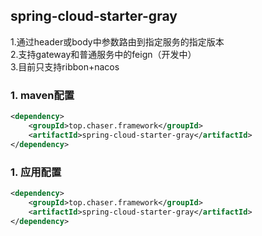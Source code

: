 ## spring-cloud-starter-gray
1.通过header或body中参数路由到指定服务的指定版本   
2.支持gateway和普通服务中的feign（开发中）   
3.目前只支持ribbon+nacos
### 1. maven配置
```xml
<dependency>
    <groupId>top.chaser.framework</groupId>
    <artifactId>spring-cloud-starter-gray</artifactId>
</dependency>
```
### 1. 应用配置
```xml
<dependency>
    <groupId>top.chaser.framework</groupId>
    <artifactId>spring-cloud-starter-gray</artifactId>
</dependency>
```

